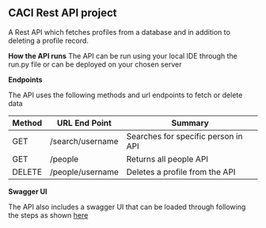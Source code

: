 ## **CACI Rest API project**

A Rest API which fetches profiles from a database and in addition to deleting a profile record.

**How the API runs**
The API can be run using your local IDE  through the run.py file or can be deployed on your chosen server

**Endpoints**

The API uses the following methods and url endpoints to fetch or delete data

| Method   | URL End Point    | Summary							   |
|----------|------------------|------------------------------------|
|  	GET	   |  /search/username| Searches for specific person in API|
|  	GET	   |  /people		  | Returns all people  API			   |
|  	DELETE |  /people/username| Deletes a profile from the API	   |

**Swagger UI**

The API also includes a swagger UI that can be loaded through following the steps as shown [here](https://swagger.io/docs/swagger-inspector/how-to-use-swagger-inspector/)
